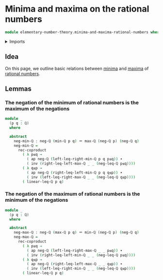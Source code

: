 # Minima and maxima on the rational numbers

```agda
module elementary-number-theory.minima-and-maxima-rational-numbers where
```

<details><summary>Imports</summary>

```agda
open import elementary-number-theory.inequality-rational-numbers
open import elementary-number-theory.maximum-rational-numbers
open import elementary-number-theory.minimum-rational-numbers
open import elementary-number-theory.rational-numbers

open import foundation.action-on-identifications-functions
open import foundation.coproduct-types
open import foundation.identity-types
```

</details>

## Idea

On this page, we outline basic relations between
[minima](elementary-number-theory.minimum-rational-numbers.md) and
[maxima](elementary-number-theory.maximum-rational-numbers.md) of
[rational numbers](elementary-number-theory.rational-numbers.md).

## Lemmas

### The negation of the minimum of rational numbers is the maximum of the negations

```agda
module _
  (p q : ℚ)
  where

  abstract
    neg-min-ℚ : neg-ℚ (min-ℚ p q) ＝ max-ℚ (neg-ℚ p) (neg-ℚ q)
    neg-min-ℚ =
      rec-coproduct
        ( λ p≤q →
          ( ap neg-ℚ (left-leq-right-min-ℚ p q p≤q)) ∙
          ( inv (right-leq-left-max-ℚ _ _ (neg-leq-ℚ p≤q))))
        ( λ q≤p →
          ( ap neg-ℚ (right-leq-left-min-ℚ p q q≤p)) ∙
          ( inv (left-leq-right-max-ℚ _ _ (neg-leq-ℚ q≤p))))
        ( linear-leq-ℚ p q)
```

### The negation of the maximum of rational numbers is the minimum of the negations

```agda
module _
  (p q : ℚ)
  where

  abstract
    neg-max-ℚ : neg-ℚ (max-ℚ p q) ＝ min-ℚ (neg-ℚ p) (neg-ℚ q)
    neg-max-ℚ =
      rec-coproduct
        ( λ p≤q →
          ( ap neg-ℚ (left-leq-right-max-ℚ _ _ p≤q)) ∙
          ( inv (right-leq-left-min-ℚ _ _ (neg-leq-ℚ p≤q))))
        ( λ q≤p →
          ( ap neg-ℚ (right-leq-left-max-ℚ _ _ q≤p)) ∙
          ( inv (left-leq-right-min-ℚ _ _ (neg-leq-ℚ q≤p))))
        ( linear-leq-ℚ p q)
```
